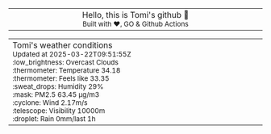 
<div align="center">
<table>
<tbody>
<td align="center">
<img width="2000" height="0"><br>
Hello, this is Tomi's github 👋<br>
<sup>Built with ❤️, GO & Github Actions</sup><br>
<img width="2000" height="0">
</td>
</tbody>
</table>
</div>
<table>
<tbody>
<td align="left">
<img width="2000" height="0"><br>
Tomi's weather conditions<br>
<sup>Updated at 2025-03-22T09:51:55Z</sup><br>
<sup>:low_brightness: Overcast Clouds</sup><br>
<sup>:thermometer: Temperature 34.18 </sup><br>
<sup>:thermometer: Feels like 33.35</sup><br>
<sup>:sweat_drops: Humidity 29%</sup><br>
<sup>:mask: PM2.5 63.45 μg/m3</sup><br>
<sup>:cyclone: Wind 2.17m/s </sup><br>
<sup>:telescope: Visibility 10000m </sup><br>
<sup>:droplet: Rain 0mm/last 1h </sup><br>
<img width="2000" height="0">
</td>
<td align="left">
<img width="2000" height="0"><br>
<br>
<img width="2000" height="0">
</td>
</tbody>
</table>
</div>
    